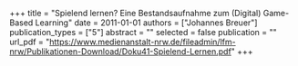 +++
title = "Spielend lernen? Eine Bestandsaufnahme zum (Digital) Game- Based Learning"
date = 2011-01-01
authors = ["Johannes Breuer"]
publication_types = ["5"]
abstract = ""
selected = false
publication = ""
url_pdf = "https://www.medienanstalt-nrw.de/fileadmin/lfm-nrw/Publikationen-Download/Doku41-Spielend-Lernen.pdf"
+++

